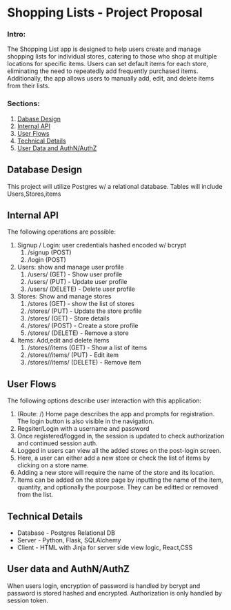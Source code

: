 # Shopping Lists - Project Proposal

### Intro:

The Shopping List app is designed to help users create and manage shopping lists for individual stores, catering to those who shop at multiple locations for specific items. Users can set default items for each store, eliminating the need to repeatedly add frequently purchased items. Additionally, the app allows users to manually add, edit, and delete items from their lists.

### Sections:

1. [Dabase Design](#database-design)
2. [Internal API](#internal-api)
3. [User Flows](#user-flows)
4. [Technical Details](#technical-details)
5. [User Data and AuthN/AuthZ](#user-data-and-authnauthz)

## Database Design

This project will utilize Postgres w/ a relational database. Tables will include
Users,Stores,items

## Internal API

The following operations are possible:

1. Signup / Login: user credentials hashed encoded w/ bcrypt
   1. /signup (POST)
   2. /login (POST)
2. Users: show and manage user profile
   1. /users/<userId> (GET) - Show user profile
   2. /users/<userId> (PUT) - Update user profile
   3. /users/<userId> (DELETE) - Delete user profile
3. Stores: Show and manage stores
   1. /stores (GET) - show the list of stores
   2. /stores/<storeId> (PUT) - Update the store profile
   3. /stores/<storeId> (GET) - Store details
   4. /stores/<storeId> (POST) - Create a store profile
   5. /stores/<storeId> (DELETE) - Remove a store
4. Items: Add,edit and delete items
   1. /stores/<storeId>/items (GET) - Show a list of items
   2. /stores/<storeId>/items/<itemId> (PUT) - Edit item
   3. /stores/<storeId>/items/<itemId> (DELETE) - Remove item

## User Flows

The following options describe user interaction with this application:

1. (Route: /) Home page describes the app and prompts for registration. The login button is also visible in the navigation.
2. Regsiter/Login with a username and password
3. Once registered/logged in, the session is updated to check authorization and continued session auth.
4. Logged in users can view all the added stores on the post-login screen.
5. Here, a user can either add a new store or check the list of items by clicking on a store name.
6. Adding a new store will require the name of the store and its location.
7. Items can be added on the store page by inputting the name of the item, quantity, and optionally the pourpose. They can be editted or removed from the list.

## Technical Details

- Database - Postgres Relational DB
- Server - Python, Flask, SQLAlchemy
- Client - HTML with Jinja for server side view logic, React,CSS

## User data and AuthN/AuthZ

When users login, encryption of password is handled by bcrypt and password is stored hashed and encrypted. Authorization is only handled by session token.

